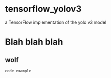 # tensorflow_yolov3
a TensorFlow implementation of the yolo v3 model 

Blah blah blah
==============

wolf
-----

`code example`
